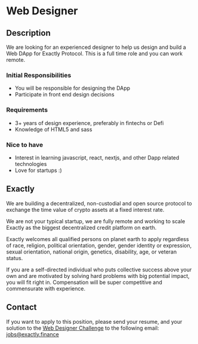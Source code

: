 # Web Designer 

## Description

We are looking for an experienced designer to help us design and build a Web DApp for Exactly Protocol.
This is a full time role and you can work remote.

### Initial Responsibilities

- You will be responsible for designing the DApp
- Participate in front end design decisions

### Requirements

- 3+ years of design experience, preferably in fintechs or Defi
- Knowledge of HTML5 and sass

### Nice to have

- Interest in learning javascript, react, nextjs, and other Dapp related technologies
- Love for startups :)

## Exactly

We are building a decentralized, non-custodial and open source protocol to exchange the time value of crypto assets at a fixed interest rate.

We are not your typical startup, we are fully remote and working to scale Exactly as the biggest decentralized credit platform on earth.

Exactly welcomes all qualified persons on planet earth to apply regardless of race, religion, political orientation, gender, gender identity or expression, sexual orientation, national origin, genetics, disability, age, or veteran status.

If you are a self-directed individual who puts collective success above your own and are motivated by solving hard problems with big potential impact, you will fit right in. Compensation will be super competitive and commensurate with experience.

## Contact

If you want to apply to this position, please send your resume, and your solution to the [Web Designer Challenge](https://github.com/exactly-finance/designer-challenge) to the following email: jobs@exactly.finance
